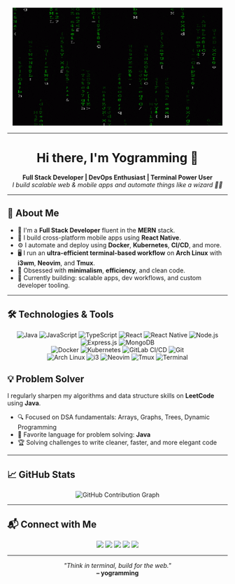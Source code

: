 <!-- Banner / Terminal Screenshot -->
<p align="center">
  <img src="assets/matrix.gif" alt="yogramming's terminal banner" />
</p>

---


<h1 align="center">Hi there, I'm Yogramming 👋</h1>

<p align="center">
  <b>Full Stack Developer | DevOps Enthusiast | Terminal Power User</b><br>
  <i>I build scalable web & mobile apps and automate things like a wizard 🧙‍♂️</i>
</p>

---

## 🚀 About Me

- 🧠 I'm a **Full Stack Developer** fluent in the **MERN** stack.
- 📱 I build cross-platform mobile apps using **React Native**.
- ⚙️ I automate and deploy using **Docker**, **Kubernetes**, **CI/CD**, and more.
- 🖥️ I run an **ultra-efficient terminal-based workflow** on **Arch Linux** with **i3wm**, **Neovim**, and **Tmux**.
- 🧬 Obsessed with **minimalism**, **efficiency**, and clean code.
- 🔭 Currently building: scalable apps, dev workflows, and custom developer tooling.

---

## 🛠️ Technologies & Tools

<p align="center">
  <!-- Languages and Frameworks -->
  <img title="Java" alt="Java" src="https://img.shields.io/badge/-Java-007396?style=for-the-badge&logo=java&logoColor=white"/>
  <img title="JavaScript" alt="JavaScript" src="https://img.shields.io/badge/-JavaScript-F7DF1E?style=for-the-badge&logo=javascript&logoColor=black"/>
  <img title="TypeScript" alt="TypeScript" src="https://img.shields.io/badge/-TypeScript-3178C6?style=for-the-badge&logo=typescript&logoColor=white"/>
  <img title="React" alt="React" src="https://img.shields.io/badge/-React-20232A?style=for-the-badge&logo=react&logoColor=61DAFB"/>
  <img title="React Native" alt="React Native" src="https://img.shields.io/badge/-React%20Native-20232A?style=for-the-badge&logo=react&logoColor=61DAFB"/>
  <img title="Node.js" alt="Node.js" src="https://img.shields.io/badge/-Node.js-339933?style=for-the-badge&logo=nodedotjs&logoColor=white"/>
  <img title="Express.js" alt="Express.js" src="https://img.shields.io/badge/-Express.js-000000?style=for-the-badge&logo=express&logoColor=white"/>
  <img title="MongoDB" alt="MongoDB" src="https://img.shields.io/badge/-MongoDB-47A248?style=for-the-badge&logo=mongodb&logoColor=white"/>

  <!-- DevOps -->
  <br/>
  <img title="Docker" alt="Docker" src="https://img.shields.io/badge/-Docker-2496ED?style=for-the-badge&logo=docker&logoColor=white"/>
  <img title="Kubernetes" alt="Kubernetes" src="https://img.shields.io/badge/-Kubernetes-326CE5?style=for-the-badge&logo=kubernetes&logoColor=white"/>
  <img title="GitLab CI/CD" alt="GitLab CI/CD" src="https://img.shields.io/badge/-GitLab%20CI%2FCD-FCA121?style=for-the-badge&logo=gitlab&logoColor=white"/>
  <img title="Git" alt="Git" src="https://img.shields.io/badge/-Git-F05032?style=for-the-badge&logo=git&logoColor=white"/>

  <!-- System / Terminal -->
  <br/>
  <img title="Arch Linux" alt="Arch Linux" src="https://img.shields.io/badge/-Arch_Linux-1793D1?style=for-the-badge&logo=arch-linux&logoColor=white"/>
  <img title="i3 Window Manager" alt="i3" src="https://img.shields.io/badge/-i3wm-ffffff?style=for-the-badge&logo=i3&logoColor=black"/>
  <img title="Neovim" alt="Neovim" src="https://img.shields.io/badge/-Neovim-57A143?style=for-the-badge&logo=neovim&logoColor=white"/>
  <img title="Tmux" alt="Tmux" src="https://img.shields.io/badge/-Tmux-1BB91F?style=for-the-badge&logo=tmux&logoColor=white"/>
  <img title="Terminal Workflow" alt="Terminal" src="https://img.shields.io/badge/-Terminal-000000?style=for-the-badge&logo=gnome-terminal&logoColor=white"/>
</p>

## 💡 Problem Solver

I regularly sharpen my algorithms and data structure skills on **LeetCode** using **Java**.

- 🔍 Focused on DSA fundamentals: Arrays, Graphs, Trees, Dynamic Programming
- 🧩 Favorite language for problem solving: **Java**
- 🏆 Solving challenges to write cleaner, faster, and more elegant code


---


## 📈 GitHub Stats

<p align="center">
  <img src="https://github-readme-activity-graph.vercel.app/graph?username=yogramming&theme=github-compact&hide_border=true&area=true" alt="GitHub Contribution Graph" />
</p>

---


## 📬 Connect with Me

<p align="center">
  <a href="https://x.com/_yogramming"><img src="https://img.shields.io/badge/     X -000000?style=for-the-badge&logo=twitter&logoColor=white"/></a>
  <a href="https://leetcode.com/yogramming/"><img src="https://img.shields.io/badge/LeetCode-orange?style=for-the-badge&logo=leetcode&logoColor=white" /></a>
  <a href="https://www.linkedin.com/in/yogesh-dubey-aka-yogramming-a0a80828b/"><img src="https://img.shields.io/badge/LinkedIn-0A66C2?style=for-the-badge&logo=linkedin&logoColor=white"/></a>
  <a href="https://www.reddit.com/user/No_Technician2662/"><img src="https://img.shields.io/badge/Reddit-FF4500?style=for-the-badge&logo=reddit&logoColor=white"/></a>
  <a href="mailto:yfitv.in@gmail.com"><img src="https://img.shields.io/badge/Gmail-D14836?style=for-the-badge&logo=gmail&logoColor=white"/></a>
</p>

---

<p align="center">
  <i>"Think in terminal, build for the web."</i><br>
  <b>– yogramming</b>
</p>
